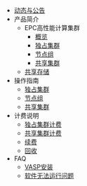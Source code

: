  * [动态与公告](epc/Document_details.md)
 * 产品简介
   * EPC高性能计算集群
     * [概览](/epc/instroduction.md)
     * [独占集群](/epc/EPC30/Cluster.md)
     * [节点组](/epc/EPC30/Nodegroup.md)
     * [共享集群](/epc/epc_cluster/guide.md)
   * [共享存储](/epc/smb.md)
 * 操作指南
   *  [独占集群](/epc/EPC30/Clustermanual.md)
   *  [节点组](/epc/EPC30/Nodemanual.md)
   *  [共享集群](/epc/epc_cluster/introduction.md)
 * 计费说明
     * [独占集群计费](/epc/charge/EPC_charge.md)
     * [共享集群计费](/epc/charge/EPC-Cluster_charge.md)
     * [续费](/epc/charge/renew.md)
     * [回收](/epc/charge/recycle.md)
 * FAQ
   * [VASP安装](/epc/vasp.md)
   * [软件无法运行问题](/epc/adaption.md)



